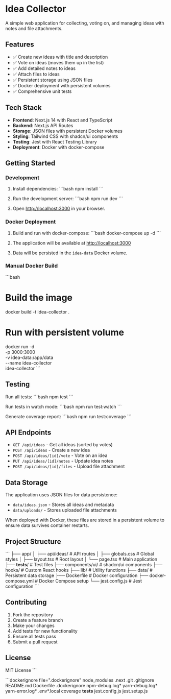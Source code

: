 # Idea Collector

A simple web application for collecting, voting on, and managing ideas with notes and file attachments.

## Features

- ✅ Create new ideas with title and description
- ✅ Vote on ideas (moves them up in the list)
- ✅ Add detailed notes to ideas
- ✅ Attach files to ideas
- ✅ Persistent storage using JSON files
- ✅ Docker deployment with persistent volumes
- ✅ Comprehensive unit tests

## Tech Stack

- **Frontend**: Next.js 14 with React and TypeScript
- **Backend**: Next.js API Routes
- **Storage**: JSON files with persistent Docker volumes
- **Styling**: Tailwind CSS with shadcn/ui components
- **Testing**: Jest with React Testing Library
- **Deployment**: Docker with docker-compose

## Getting Started

### Development

1. Install dependencies:
\`\`\`bash
npm install
\`\`\`

2. Run the development server:
\`\`\`bash
npm run dev
\`\`\`

3. Open [http://localhost:3000](http://localhost:3000) in your browser.

### Docker Deployment

1. Build and run with docker-compose:
\`\`\`bash
docker-compose up -d
\`\`\`

2. The application will be available at [http://localhost:3000](http://localhost:3000)

3. Data will be persisted in the `idea-data` Docker volume.

### Manual Docker Build

\`\`\`bash
# Build the image
docker build -t idea-collector .

# Run with persistent volume
docker run -d \
  -p 3000:3000 \
  -v idea-data:/app/data \
  --name idea-collector \
  idea-collector
\`\`\`

## Testing

Run all tests:
\`\`\`bash
npm test
\`\`\`

Run tests in watch mode:
\`\`\`bash
npm run test:watch
\`\`\`

Generate coverage report:
\`\`\`bash
npm run test:coverage
\`\`\`

## API Endpoints

- `GET /api/ideas` - Get all ideas (sorted by votes)
- `POST /api/ideas` - Create a new idea
- `POST /api/ideas/[id]/vote` - Vote on an idea
- `PUT /api/ideas/[id]/notes` - Update idea notes
- `POST /api/ideas/[id]/files` - Upload file attachment

## Data Storage

The application uses JSON files for data persistence:

- `data/ideas.json` - Stores all ideas and metadata
- `data/uploads/` - Stores uploaded file attachments

When deployed with Docker, these files are stored in a persistent volume to ensure data survives container restarts.

## Project Structure

\`\`\`
├── app/
│   ├── api/ideas/          # API routes
│   ├── globals.css         # Global styles
│   ├── layout.tsx          # Root layout
│   └── page.tsx            # Main application
├── __tests__/              # Test files
├── components/ui/          # shadcn/ui components
├── hooks/                  # Custom React hooks
├── lib/                    # Utility functions
├── data/                   # Persistent data storage
├── Dockerfile              # Docker configuration
├── docker-compose.yml      # Docker Compose setup
└── jest.config.js          # Jest configuration
\`\`\`

## Contributing

1. Fork the repository
2. Create a feature branch
3. Make your changes
4. Add tests for new functionality
5. Ensure all tests pass
6. Submit a pull request

## License

MIT License
\`\`\`

\`\`\`dockerignore file=".dockerignore"
node_modules
.next
.git
.gitignore
README.md
Dockerfile
.dockerignore
npm-debug.log*
yarn-debug.log*
yarn-error.log*
.env*.local
coverage
__tests__
jest.config.js
jest.setup.js
